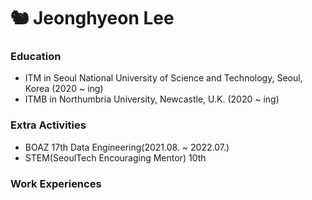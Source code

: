 # 🐿 Jeonghyeon Lee

### Education
- ITM in Seoul National University of Science and Technology, Seoul, Korea (2020 ~ ing)
- ITMB in Northumbria University, Newcastle, U.K. (2020 ~ ing)

### Extra Activities
- BOAZ 17th Data Engineering(2021.08. ~ 2022.07.)
- STEM(SeoulTech Encouraging Mentor) 10th

### Work Experiences
